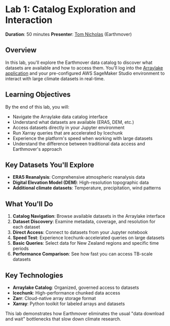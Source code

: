 # Lab 1: Catalog Exploration and Interaction

**Duration**: 50 minutes
**Presenter**: [Tom Nicholas](https://github.com/TomNicholas) (Earthmover)

## Overview

In this lab, you'll explore the Earthmover data catalog to discover what datasets are available and how to access them. You'll log into the [Arraylake application](https://app.earthmover.io) and your pre-configured AWS SageMaker Studio environment to interact with large climate datasets in real-time.

## Learning Objectives

By the end of this lab, you will:

- Navigate the Arraylake data catalog interface
- Understand what datasets are available (ERA5, DEM, etc.)
- Access datasets directly in your Jupyter environment
- Run Xarray queries that are accelerated by Icechunk
- Experience the platform's speed when working with large datasets
- Understand the difference between traditional data access and Earthmover's approach

## Key Datasets You'll Explore

- **ERA5 Reanalysis**: Comprehensive atmospheric reanalysis data
- **Digital Elevation Model (DEM)**: High-resolution topographic data
- **Additional climate datasets**: Temperature, precipitation, wind patterns

## What You'll Do

1. **Catalog Navigation**: Browse available datasets in the Arraylake interface
2. **Dataset Discovery**: Examine metadata, coverage, and resolution for each dataset
3. **Direct Access**: Connect to datasets from your Jupyter notebook
4. **Speed Test**: Experience Icechunk-accelerated queries on large datasets
5. **Basic Queries**: Select data for New Zealand regions and specific time periods
6. **Performance Comparison**: See how fast you can access TB-scale datasets

## Key Technologies

- **Arraylake Catalog**: Organized, governed access to datasets
- **Icechunk**: High-performance chunked data access
- **Zarr**: Cloud-native array storage format
- **Xarray**: Python toolkit for labeled arrays and datasets

This lab demonstrates how Earthmover eliminates the usual "data download and wait" bottlenecks that slow down climate research.

